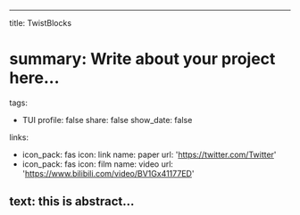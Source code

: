 ---

title: TwistBlocks 
# summary: Write about your project here...
tags:
  - TUI
profile: false
share: false
show_date: false

links:
  - icon_pack: fas
    icon: link
    name: paper
    url: 'https://twitter.com/Twitter'
  - icon_pack: fas
    icon: film
    name: video
    url: 'https://www.bilibili.com/video/BV1Gx41177ED'


text: this is abstract...
---